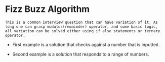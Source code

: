 # Fizz Buzz Algorithm

    This is a common interview question that can have variation of it. As long one can grasp modulus(remainder) operator, and some basic logic, all variation can be solved either using if else statements or ternary operator.

- First example is a solution that checks against a number that is inputted.

- Second example is a solution that responds to a range of numbers.
